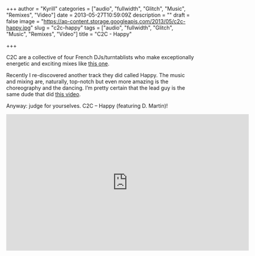 +++
author = "Kyrill"
categories = ["audio", "fullwidth", "Glitch", "Music", "Remixes", "Video"]
date = 2013-05-27T10:59:09Z
description = ""
draft = false
image = "https://ap-content.storage.googleapis.com/2013/05/c2c-happy.jpg"
slug = "c2c-happy"
tags = ["audio", "fullwidth", "Glitch", "Music", "Remixes", "Video"]
title = "C2C - Happy"

+++


C2C are a collective of four French DJs/turntablists who make exceptionally energetic and exciting mixes like [this one](http://www.youtube.com/watch?v=gpc3cCxWNkU "Down The Road").

Recently I re-discovered another track they did called Happy. The music and mixing are, naturally, top-notch but even more amazing is the choreography and the dancing. I’m pretty certain that the lead guy is the same dude that did [this video](http://www.youtube.com/watch?v=LXO-jKksQkM "Pumped Up Kicks").

Anyway: judge for yourselves. C2C – Happy (featuring D. Martin)!

<iframe allowfullscreen="" frameborder="0" height="365" src="https://www.youtube.com/embed/tvY7Nw1i6Kw?feature=oembed" width="648"></iframe>


